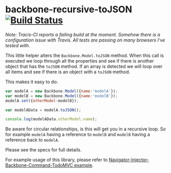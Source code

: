 # backbone-recursive-toJSON [![Build Status](https://travis-ci.org/biggerboat/backbone-recursive-toJSON.png)](https://travis-ci.org/biggerboat/backbone-recursive-toJSON)

*Note: Tracis-CI reports a failing build at the moment. Somehow there is a configuration issue with Travis. All tests are passing on many browsers I've tested with.*

This little helper alters the ```Backbone.Model.toJSON``` method. When this call is executed we loop through all the
properties and see if there is another object that has the ```toJSON``` method. If an array is detected we will loop over
all items and see if there is an object with a ```toJSON``` method.

This makes it easy to do:
```JavaScript
var modelA = new Backbone.Model({name:'modelA'});
var modelB = new Backbone.Model({name:'modelB'});
modelA.set({otherModel:modelB});

var modelAData = modelA.toJSON();

console.log(modelAData.otherModel.name);
```

Be aware for circular relationships, is this will get you in a recursive loop. So for example ```modelA``` having a reference to
```modelB``` and ```modelB``` having a reference back to ```modelA```.

Please see the specs for full details.

For example usage of this library, please refer to [Navigator-Injector-Backbone-Command-TodoMVC example](https://github.com/BiggerBoat/nibc-todomvc).
